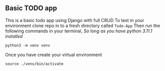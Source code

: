 ## Basic TODO app

This is a basic todo app using Django with full CRUD
To test in your environment clone repo in to a fresh directory called `Todo-App`
Then run the following commands in your terminal, *So long as you have python 3.11.1 installed*

`python3 -m venv venv`

Once you have create your virtual environment

`source ./venv/bin/activate`
